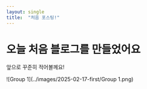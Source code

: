 ```yaml
---
layout: single
title:  "처음 포스팅!"
---
```


# 오늘 처음 블로그를 만들었어요

앞으로 꾸준히 적어볼께요!



![Group 1](../images/2025-02-17-first/Group 1.png)
